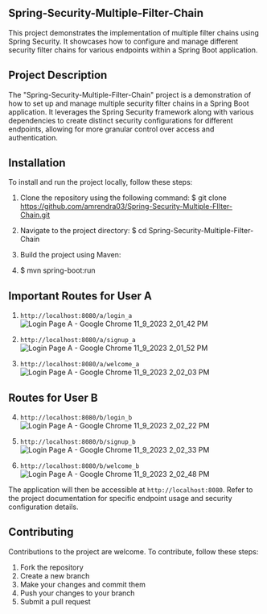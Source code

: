 ## Spring-Security-Multiple-Filter-Chain

This project demonstrates the implementation of multiple filter chains using Spring Security. It showcases how to configure and manage different security filter chains for various endpoints within a Spring Boot application.

## Project Description

The "Spring-Security-Multiple-Filter-Chain" project is a demonstration of how to set up and manage multiple security filter chains in a Spring Boot application. It leverages the Spring Security framework along with various dependencies to create distinct security configurations for different endpoints, allowing for more granular control over access and authentication.

## Installation

To install and run the project locally, follow these steps:

1. Clone the repository using the following command:
$ git clone https://github.com/amrendra03/Spring-Security-Multiple-FIlter-Chain.git

2. Navigate to the project directory:
$ cd Spring-Security-Multiple-Filter-Chain
3. Build the project using Maven:
4. $ mvn spring-boot:run

## Important Routes for User A
1. `http://localhost:8080/a/login_a`
   ![Login Page A - Google Chrome 11_9_2023 2_01_42 PM](https://github.com/amrendra03/Spring-Security-Multiple-FIlter-Chain/assets/93829160/95202aaa-d2d5-4cde-afcb-de204101d2af)

2. `http://localhost:8080/a/signup_a`
   ![Login Page A - Google Chrome 11_9_2023 2_01_52 PM](https://github.com/amrendra03/Spring-Security-Multiple-FIlter-Chain/assets/93829160/07c31e1c-cf08-4785-bdf1-c440aa83a128)

3. `http://localhost:8080/a/welcome_a`
   ![Login Page A - Google Chrome 11_9_2023 2_02_03 PM](https://github.com/amrendra03/Spring-Security-Multiple-FIlter-Chain/assets/93829160/113d10b5-3d2e-420e-b6b7-f6cbfd04412c)

## Routes for User B

4. `http://localhost:8080/b/login_b`
    ![Login Page A - Google Chrome 11_9_2023 2_02_22 PM](https://github.com/amrendra03/Spring-Security-Multiple-FIlter-Chain/assets/93829160/7022745e-075c-4610-8009-0f00a81e1272)

5. `http://localhost:8080/b/signup_b`
    ![Login Page A - Google Chrome 11_9_2023 2_02_33 PM](https://github.com/amrendra03/Spring-Security-Multiple-FIlter-Chain/assets/93829160/0530a278-6a5b-4520-be88-49fb09cd53f5)

6. `http://localhost:8080/b/welcome_b`
    ![Login Page A - Google Chrome 11_9_2023 2_02_48 PM](https://github.com/amrendra03/Spring-Security-Multiple-FIlter-Chain/assets/93829160/5dee3ac6-c9ef-4877-82a7-9fe08d68776e)



The application will then be accessible at `http://localhost:8080`. Refer to the project documentation for specific endpoint usage and security configuration details.

## Contributing
Contributions to the project are welcome. To contribute, follow these steps:

1. Fork the repository
2. Create a new branch
3. Make your changes and commit them
4. Push your changes to your branch
5. Submit a pull request







